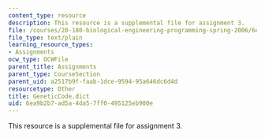 ```yaml
---
content_type: resource
description: This resource is a supplemental file for assignment 3.
file: /courses/20-180-biological-engineering-programming-spring-2006/6ea9b2b7ad5a4da57ff0495125eb900e_GeneticCode.dict
file_type: text/plain
learning_resource_types:
- Assignments
ocw_type: OCWFile
parent_title: Assignments
parent_type: CourseSection
parent_uid: a2517b9f-faab-1dce-9594-95a646dc6d4d
resourcetype: Other
title: GeneticCode.dict
uid: 6ea9b2b7-ad5a-4da5-7ff0-495125eb900e
---
```

This resource is a supplemental file for assignment 3.

